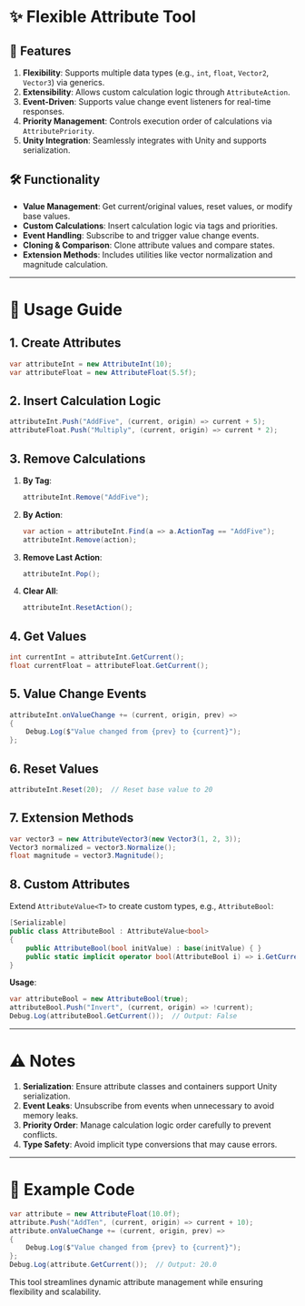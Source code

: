 # ✨ Flexible Attribute Tool

## 🌟 Features
1. **Flexibility**: Supports multiple data types (e.g., `int`, `float`, `Vector2`, `Vector3`) via generics.
2. **Extensibility**: Allows custom calculation logic through `AttributeAction`.
3. **Event-Driven**: Supports value change event listeners for real-time responses.
4. **Priority Management**: Controls execution order of calculations via `AttributePriority`.
5. **Unity Integration**: Seamlessly integrates with Unity and supports serialization.

## 🛠️ Functionality
- **Value Management**: Get current/original values, reset values, or modify base values.
- **Custom Calculations**: Insert calculation logic via tags and priorities.
- **Event Handling**: Subscribe to and trigger value change events.
- **Cloning & Comparison**: Clone attribute values and compare states.
- **Extension Methods**: Includes utilities like vector normalization and magnitude calculation.

---

# 📖 Usage Guide

## 1. **Create Attributes**
```csharp  
var attributeInt = new AttributeInt(10);  
var attributeFloat = new AttributeFloat(5.5f);  
```  

## 2. **Insert Calculation Logic**
```csharp  
attributeInt.Push("AddFive", (current, origin) => current + 5);  
attributeFloat.Push("Multiply", (current, origin) => current * 2);  
```  

## 3. **Remove Calculations**
1. **By Tag**:
   ```csharp  
   attributeInt.Remove("AddFive");  
   ```  
2. **By Action**:
   ```csharp  
   var action = attributeInt.Find(a => a.ActionTag == "AddFive");  
   attributeInt.Remove(action);  
   ```  
3. **Remove Last Action**:
   ```csharp  
   attributeInt.Pop();  
   ```  
4. **Clear All**:
   ```csharp  
   attributeInt.ResetAction();  
   ```  

## 4. **Get Values**
```csharp  
int currentInt = attributeInt.GetCurrent();  
float currentFloat = attributeFloat.GetCurrent();  
```  

## 5. **Value Change Events**
```csharp  
attributeInt.onValueChange += (current, origin, prev) =>  
{  
    Debug.Log($"Value changed from {prev} to {current}");  
};  
```  

## 6. **Reset Values**
```csharp  
attributeInt.Reset(20);  // Reset base value to 20  
```  

## 7. **Extension Methods**
```csharp  
var vector3 = new AttributeVector3(new Vector3(1, 2, 3));  
Vector3 normalized = vector3.Normalize();  
float magnitude = vector3.Magnitude();  
```  

## 8. **Custom Attributes**
Extend `AttributeValue<T>` to create custom types, e.g., `AttributeBool`:
```csharp  
[Serializable]  
public class AttributeBool : AttributeValue<bool>  
{  
    public AttributeBool(bool initValue) : base(initValue) { }  
    public static implicit operator bool(AttributeBool i) => i.GetCurrent();  
}  
```  
**Usage**:
```csharp  
var attributeBool = new AttributeBool(true);  
attributeBool.Push("Invert", (current, origin) => !current);  
Debug.Log(attributeBool.GetCurrent());  // Output: False  
```  

---

# ⚠️ Notes
1. **Serialization**: Ensure attribute classes and containers support Unity serialization.
2. **Event Leaks**: Unsubscribe from events when unnecessary to avoid memory leaks.
3. **Priority Order**: Manage calculation logic order carefully to prevent conflicts.
4. **Type Safety**: Avoid implicit type conversions that may cause errors.

---

# 🚀 Example Code
```csharp  
var attribute = new AttributeFloat(10.0f);  
attribute.Push("AddTen", (current, origin) => current + 10);  
attribute.onValueChange += (current, origin, prev) =>  
{  
    Debug.Log($"Value changed from {prev} to {current}");  
};  
Debug.Log(attribute.GetCurrent());  // Output: 20.0  
```  

This tool streamlines dynamic attribute management while ensuring flexibility and scalability.